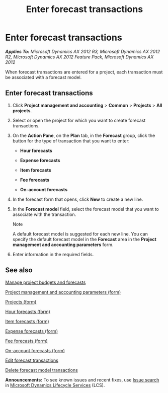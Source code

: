 ﻿---
title: Enter forecast transactions
TOCTitle: Enter forecast transactions
ms:assetid: 374e501a-d0b5-47bb-8783-7e23efc731b1
ms:mtpsurl: https://technet.microsoft.com/en-us/library/Aa570129(v=AX.60)
ms:contentKeyID: 36056606
ms.date: 10/06/2014
mtps_version: v=AX.60
f1_keywords:
- forecast model
- forecast transaction
---

# Enter forecast transactions 


_**Applies To:** Microsoft Dynamics AX 2012 R3, Microsoft Dynamics AX 2012 R2, Microsoft Dynamics AX 2012 Feature Pack, Microsoft Dynamics AX 2012_

When forecast transactions are entered for a project, each transaction must be associated with a forecast model.

## Enter forecast transactions

1.  Click **Project management and accounting** \> **Common** \> **Projects** \> **All projects**.

2.  Select or open the project for which you want to create forecast transactions.

3.  On the **Action Pane**, on the **Plan** tab, in the **Forecast** group, click the button for the type of transaction that you want to enter:
    
      - **Hour forecasts**
    
      - **Expense forecasts**
    
      - **Item forecasts**
    
      - **Fee forecasts**
    
      - **On-account forecasts**

4.  In the forecast form that opens, click **New** to create a new line.

5.  In the **Forecast model** field, select the forecast model that you want to associate with the transaction.
    

    > [!NOTE]
    > <P>A default forecast model is suggested for each new line. You can specify the default forecast model in the <STRONG>Forecast</STRONG> area in the <STRONG>Project management and accounting parameters</STRONG> form.</P>



6.  Enter information in the required fields.

## See also

[Manage project budgets and forecasts](manage-project-budgets-and-forecasts.md)

[Project management and accounting parameters (form)](https://technet.microsoft.com/en-us/library/aa599440\(v=ax.60\))

[Projects (form)](https://technet.microsoft.com/en-us/library/aa585245\(v=ax.60\))

[Hour forecasts (form)](https://technet.microsoft.com/en-us/library/aa550763\(v=ax.60\))

[Item forecasts (form)](https://technet.microsoft.com/en-us/library/hh209438\(v=ax.60\))

[Expense forecasts (form)](https://technet.microsoft.com/en-us/library/aa548441\(v=ax.60\))

[Fee forecasts (form)](https://technet.microsoft.com/en-us/library/aa598516\(v=ax.60\))

[On-account forecasts (form)](https://technet.microsoft.com/en-us/library/aa499417\(v=ax.60\))

[Edit forecast transactions](edit-forecast-transactions.md)

[Delete forecast model transactions](delete-forecast-model-transactions.md)

  
**Announcements:** To see known issues and recent fixes, use [Issue search](http://go.microsoft.com/fwlink/?linkid=389258) in [Microsoft Dynamics Lifecycle Services](http://go.microsoft.com/fwlink/?linkid=306505) (LCS).

